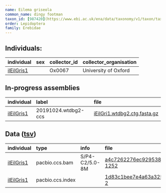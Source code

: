 ```yaml
---
name: Eilema griseola
common_name: dingy footman
taxon_id: [987420](https://www.ebi.ac.uk/ena/data/taxonomy/v1/taxon/tax-id/987420)
order: Lepidoptera
family: Erebidae
---
```


## Individuals:

| individual | sex | collector_id | collector_organisation |
| :--------- | :-: | :----------- | :--------------------- |
| [ilEilGris1](ilEilGris1.md) |  | Ox0067 | University of Oxford |

## In-progress assemblies

| individual | label | file |
| :--------- | :---- | :--- |
| [ilEilGris1](ilEilGris1.md) | 20191024.wtdbg2-ccs | [iEilGri1.wtdbg2.ctg.fasta.gz](https://darwin.cog.sanger.ac.uk/insects/Eilema_griseola/ilEilGris1/assemblies/working/20191024.wtdbg2-ccs/iEilGri1.wtdbg2.ctg.fasta.gz) |

## Data ([tsv](Eilema_griseola_data.tsv))

| individual | type | info | file |
| :--------- | :--- | :--- | :--- |
| [ilEilGris1](ilEilGris1.md) | pacbio.ccs.bam | S/P4-C2/5.0-8M | [a4c7262276ec92953828aa556ffe4d65-1252](https://darwin.cog.sanger.ac.uk/insects/Eilema_griseola/ilEilGris1/genomic_data/pacbio/m64016_191020_002959.bc1009_BAK8A_OA--bc1009_BAK8A_OA.ccs.bam) |
| [ilEilGris1](ilEilGris1.md) | pacbio.ccs.index |  | [1d83c1bee7e4a63a325cb2d3fc7648e3-2](https://darwin.cog.sanger.ac.uk/insects/Eilema_griseola/ilEilGris1/genomic_data/pacbio/m64016_191020_002959.bc1009_BAK8A_OA--bc1009_BAK8A_OA.ccs.bam.pbi) |
